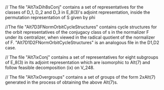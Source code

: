 // The file "Alt7ixDih8sConj" contains a set of representatives for the classes of D_1, D_2 and D_3 in E_8(3)'s adjoint representation, inside the permutation representation of S given by phi

//The file "Alt7D3FNormOrbitCycleStructures" contains cycle structures for the orbit representatives of the conjugacy class of s in the normalizer F under its centralizer, when viewed in the radical quotient of the normalizer of F. "Alt7D1D2FNormOrbitCycleStructures" is an analogous file in the D1,D2 case.

// The file "Alt7ixConj" contains a set of representatives for eight subgroups of E_8(3) in its adjoint representation which are isomorphic to Alt(7) and follow feasible decomposition (ix) on V_248.

// The file "Alt7ixOvergroups" contains a set of groups of the form 2xAlt(7) generated in the process of obtaining the above Alt(7)s.
